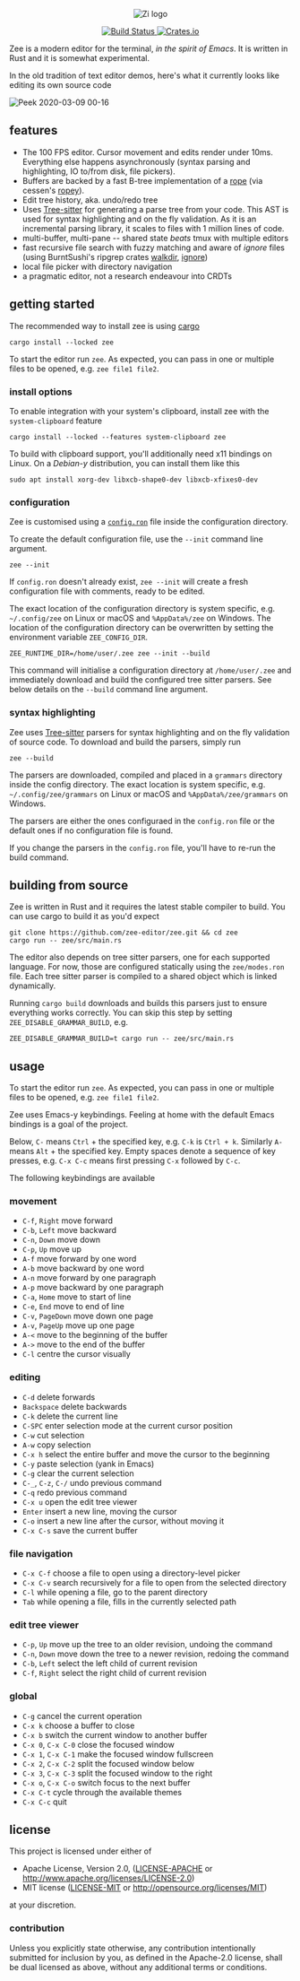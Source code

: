 <p align="center">
  <img alt="Zi logo" src="https://user-images.githubusercontent.com/797170/76172978-08909000-6193-11ea-9ed3-4c40d3a4c74b.png">
</p>
<p align="center">
  <a href="https://github.com/mcobzarenco/zee/actions?query=workflow%3ABuild">
    <img alt="Build Status" src="https://github.com/mcobzarenco/zi/workflows/Build/badge.svg">
  </a>
  <a href="https://crates.io/crates/zee">
    <img alt="Crates.io" src="https://img.shields.io/crates/v/zee.svg">
  </a>
</p>

Zee is a modern editor for the terminal, _in the spirit of Emacs_. It is written in Rust and it is
somewhat experimental.

In the old tradition of text editor demos, here's what it currently looks like editing its own
source code

![Peek 2020-03-09 00-16](https://user-images.githubusercontent.com/797170/76173969-0bdc4980-619c-11ea-9f24-7899e2722910.gif)

## features

- The 100 FPS editor. Cursor movement and edits render under 10ms. Everything else happens asynchronously (syntax parsing and highlighting, IO to/from disk, file pickers).
- Buffers are backed by a fast B-tree implementation of a [rope](<https://en.wikipedia.org/wiki/Rope_(data_structure)>) (via cessen's [ropey](https://github.com/cessen/ropey)).
- Edit tree history, aka. undo/redo tree
- Uses [Tree-sitter](https://tree-sitter.github.io/tree-sitter/) for generating a parse tree from your code. This AST is used for syntax highlighting and on the fly validation. As it is an incremental parsing library, it scales to files with 1 million lines of code.
- multi-buffer, multi-pane -- shared state _beats_ tmux with multiple editors
- fast recursive file search with fuzzy matching and aware of _ignore_ files (using BurntSushi's ripgrep crates [walkdir](https://github.com/BurntSushi/walkdir), [ignore](https://github.com/BurntSushi/ripgrep))
- local file picker with directory navigation
- a pragmatic editor, not a research endeavour into CRDTs

## getting started

The recommended way to install zee is using [cargo](https://crates.io/)

```
cargo install --locked zee
```

To start the editor run `zee`. As expected, you can pass in one or multiple files to be opened, e.g. `zee file1 file2`.

### install options

To enable integration with your system's clipboard, install zee with the `system-clipboard` feature

```
cargo install --locked --features system-clipboard zee
```

To build with clipboard support, you'll additionally need x11 bindings on Linux. On a _Debian-y_ distribution, you can install them like this

```
sudo apt install xorg-dev libxcb-shape0-dev libxcb-xfixes0-dev
```

### configuration

Zee is customised using a [`config.ron`](zee/config/config.ron) file inside the configuration directory.

To create the default configuration file, use the `--init` command line argument.

```
zee --init
```

If `config.ron` doesn't already exist, `zee --init` will create a fresh configuration file with comments, ready to be edited.

The exact location of the configuration directory is system specific, e.g. `~/.config/zee` on Linux or macOS
and `%AppData%/zee` on Windows. The location of the configuration directory can be overwritten by setting the environment variable `ZEE_CONFIG_DIR`.

```
ZEE_RUNTIME_DIR=/home/user/.zee zee --init --build
```

This command will initialise a configuration directory at `/home/user/.zee` and immediately download and build the configured tree sitter parsers. See below details on the `--build` command line argument.

### syntax highlighting

Zee uses [Tree-sitter](https://tree-sitter.github.io/tree-sitter/) parsers for syntax highlighting
and on the fly validation of source code. To download and build the parsers, simply run

```
zee --build
```

The parsers are downloaded, compiled and placed in a `grammars` directory inside the config
directory. The exact location is system specific, e.g. `~/.config/zee/grammars` on Linux or macOS
and `%AppData%/zee/grammars` on Windows.

The parsers are either the ones configuraed in the `config.ron` file or the
default ones if no configuration file is found.

If you change the parsers in the `config.ron` file, you'll have to re-run the build command.

## building from source

Zee is written in Rust and it requires the latest stable compiler to build. You can use cargo to
build it as you'd expect

```
git clone https://github.com/zee-editor/zee.git && cd zee
cargo run -- zee/src/main.rs
```

The editor also depends on tree sitter parsers, one for each supported language.
For now, those are configured statically using the `zee/modes.ron` file. Each
tree sitter parser is compiled to a shared object which is linked dynamically.

Running `cargo build` downloads and builds this parsers just to ensure
everything works correctly. You can skip this step by setting
`ZEE_DISABLE_GRAMMAR_BUILD`, e.g.

```
ZEE_DISABLE_GRAMMAR_BUILD=t cargo run -- zee/src/main.rs
```

## usage

To start the editor run `zee`. As expected, you can pass in one or multiple files to be opened,
e.g. `zee file1 file2`.

Zee uses Emacs-y keybindings. Feeling at home with the default Emacs bindings is a goal of the
project.

Below, `C-` means `Ctrl` + the specified key, e.g. `C-k` is `Ctrl + k`. Similarly `A-` means
`Alt` + the specified key. Empty spaces denote a sequence of key presses, e.g. `C-x C-c` means
first pressing `C-x` followed by `C-c`.

The following keybindings are available

### movement

- `C-f`, `Right` move forward
- `C-b`, `Left` move backward
- `C-n`, `Down` move down
- `C-p`, `Up` move up
- `A-f` move forward by one word
- `A-b` move backward by one word
- `A-n` move forward by one paragraph
- `A-p` move backward by one paragraph
- `C-a`, `Home` move to start of line
- `C-e`, `End` move to end of line
- `C-v`, `PageDown` move down one page
- `A-v`, `PageUp` move up one page
- `A-<` move to the beginning of the buffer
- `A->` move to the end of the buffer
- `C-l` centre the cursor visually

### editing

- `C-d` delete forwards
- `Backspace` delete backwards
- `C-k` delete the current line
- `C-SPC` enter selection mode at the current cursor position
- `C-w` cut selection
- `A-w` copy selection
- `C-x h` select the entire buffer and move the cursor to the beginning
- `C-y` paste selection (yank in Emacs)
- `C-g` clear the current selection
- `C-_`, `C-z`, `C-/` undo previous command
- `C-q` redo previous command
- `C-x u` open the edit tree viewer
- `Enter` insert a new line, moving the cursor
- `C-o` insert a new line after the cursor, without moving it
- `C-x C-s` save the current buffer

### file navigation

- `C-x C-f` choose a file to open using a directory-level picker
- `C-x C-v` search recursively for a file to open from the selected directory
- `C-l` while opening a file, go to the parent directory
- `Tab` while opening a file, fills in the currently selected path

### edit tree viewer

- `C-p`, `Up` move up the tree to an older revision, undoing the command
- `C-n`, `Down` move down the tree to a newer revision, redoing the command
- `C-b`, `Left` select the left child of current revision
- `C-f`, `Right` select the right child of current revision

### global

- `C-g` cancel the current operation
- `C-x k` choose a buffer to close
- `C-x b` switch the current window to another buffer
- `C-x 0`, `C-x C-0` close the focused window
- `C-x 1`, `C-x C-1` make the focused window fullscreen
- `C-x 2`, `C-x C-2` split the focused window below
- `C-x 3`, `C-x C-3` split the focused window to the right
- `C-x o`, `C-x C-o` switch focus to the next buffer
- `C-x C-t` cycle through the available themes
- `C-x C-c` quit

## license

This project is licensed under either of

- Apache License, Version 2.0, ([LICENSE-APACHE](LICENSE-APACHE) or
  http://www.apache.org/licenses/LICENSE-2.0)
- MIT license ([LICENSE-MIT](LICENSE-MIT) or
  http://opensource.org/licenses/MIT)

at your discretion.

### contribution

Unless you explicitly state otherwise, any contribution intentionally submitted
for inclusion by you, as defined in the Apache-2.0 license, shall be dual
licensed as above, without any additional terms or conditions.
